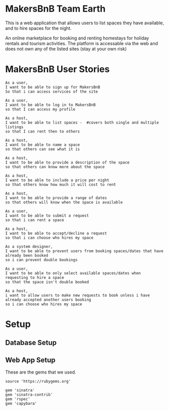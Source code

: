 # MakersBnB Team Earth

This is a web application that allows users to list spaces they have available, and to hire spaces for the night.

An online marketplace for booking and renting homestays for holiday rentals and tourism activities. The platform is accessable via the web and does not own any of the listed sites (stay at your own risk)

# MakersBnB User Stories

```
As a user,
I want to be able to sign up for MakersBnB
So that i can access services of the site

As a user,
I want to be able to log in to MakersBnB
so that I can access my profile

As a host,
I want to be able to list spaces -  #covers both single and multiple listings 
so that I can rent then to others

As a host,
I want to be able to name a space
so that others can see what it is

As a host,
I want to be able to provide a description of the space
so that others can know more about the space

As a host,
I want to be able to include a price per night
so that others know how much it will cost to rent

As a host,
I want to be able to provide a range of dates
so that others will know when the space is available

As a user,
I want to be able to submit a request
so that i can rent a space

As a host,
I want to be able to accept/decline a request
so that i can choose who hires my space

As a system designer,
I want to be able to prevent users from booking spaces/dates that have already been booked
so i can prevent double bookings

As a user,
I want to be able to only select available spaces/dates when requesting to hire a space
so that the space isn't double booked

As a host,
i want to allow users to make new requests to book unless i have already accepted another users booking
so i can choose who hires my space
```

# Setup

## Database Setup

## Web App Setup

These are the gems that we used.   

```
source 'https://rubygems.org'

gem 'sinatra'
gem 'sinatra-contrib'
gem 'rspec'
gem 'capybara'
```